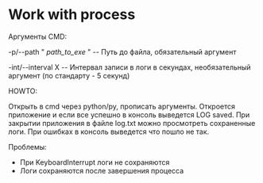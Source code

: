 # Work with process
Аргументы CMD:

-p/--path " *path_to_exe* "   -- Путь до файла, обязательный аргумент

-int/--interval X	      -- Интервал записи в логи в секундах, необязательный аргумент (по стандарту - 5 секунд)

HOWTO:

Открыть в cmd через python/py, прописать аргументы.
Откроется приложение и если все успешно в консоль выведется LOG saved.
При закрытии приложения в файле log.txt можно просмотреть сохраненные логи.
При ошибках в консоль выведется что пошло не так.


Проблемы:

* При KeyboardInterrupt логи не сохраняются
* Логи сохраняются после завершения процесса
